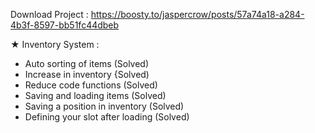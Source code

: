 Download Project : https://boosty.to/jaspercrow/posts/57a74a18-a284-4b3f-8597-bb51fc44dbeb

★ Inventory System :
- Auto sorting of items (Solved)
- Increase in inventory {Solved)
- Reduce code functions (Solved)
- Saving and loading items (Solved)
- Saving a position in inventory (Solved)
- Defining your slot after loading (Solved)
